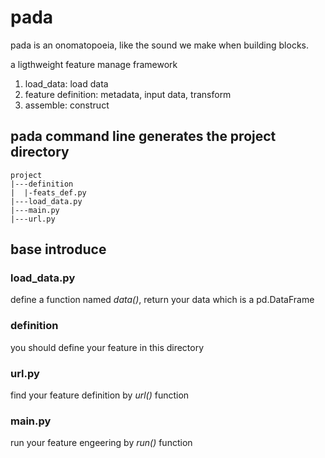 # pada

pada is an onomatopoeia, like the sound we make when building blocks.

a ligthweight feature manage framework

1. load_data: load data
2. feature definition: metadata, input data, transform
3. assemble: construct


## pada command line generates the project directory

```
project
|---definition
|  |-feats_def.py
|---load_data.py
|---main.py
|---url.py    
```

## base introduce

### load_data.py
define a function named *data()*, return your data which is a pd.DataFrame

### definition
you should define your feature in this directory

### url.py
find your feature definition by *url()* function

### main.py
run your feature engeering by *run()* function

